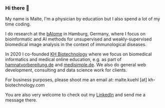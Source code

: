 ### Hi there 👋

My name is Malte, I'm a physician by education but I also spend a lot of my time coding.

I do research at the [bAIome](https://baiome.org) in Hamburg, Germany, where I focus on bioinformatic and AI methods for unsupervised and weakly-supervised biomedical image analysis in the context of immunological diseases.

In 2020 I co-founded [KH Biotechnology](https://kh-biotechnology.com) where we focus on biomedical informatics and medical online education, e.g. as part of [hamnatvorbereitung.de](https://hamnatvorbereitung.de) and [medisimple.de](https://medisimple.de). We also do general web development, consulting and data science work for clients.

For business purposes, please shoot me an email at: malte.kuehl [at] kh-biotechnology.com

You are also very welcome to check out my [LinkedIn](https://www.linkedin.com/in/malte-kuehl/) and send me a message there.
